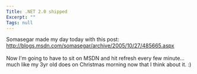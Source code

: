 ```yaml
---
Title: .NET 2.0 shipped
Excerpt: ""
Tags: null
---
```

Somasegar made my day today with this post: <a href="http://blogs.msdn.com/somasegar/archive/2005/10/27/485665.aspx">http://blogs.msdn.com/somasegar/archive/2005/10/27/485665.aspx</a> <br /> <br /> Now I&#39;m going to have to sit on MSDN and hit refresh every few minute... much like my 3yr old does on Christmas morning now that I think about it. :)<br />